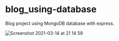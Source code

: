 # blog_using-database

Blog project using MongoDB database with express.

![Screenshot 2021-03-14 at 21 14 59](https://user-images.githubusercontent.com/55639318/111084137-d84ba200-8508-11eb-89a1-7bccbfecf3c4.png)

